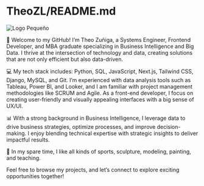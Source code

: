 # TheoZL/README.md
![Logo Pequeño](https://github.com/user-attachments/assets/006b77e0-ad0c-4022-a4bc-f53dd6bc3846)

👋 Welcome to my GitHub! I’m Theo Zuñiga, a Systems Engineer, Frontend Developer, and MBA graduate specializing in Business Intelligence and Big Data. I thrive at the intersection of technology and data, creating solutions that are not only efficient but also data-driven.

💻 My tech stack includes: Python, SQL, JavaScript, Next.js, Tailwind CSS, Django, MySQL, and Git. I’m experienced with data analysis tools such as Tableau, Power BI, and Looker, and I am familiar with project management methodologies like SCRUM and Agile. As a front-end developer, I focus on creating user-friendly and visually appealing interfaces with a big sense of UX/UI.

📊 With a strong background in Business Intelligence, I leverage data to drive business strategies, optimize processes, and improve decision-making. I enjoy blending technical expertise with strategic insights to deliver impactful results.

🌱 In my spare time, I like all kinds of sports, sculpture, modeling, painting, and teaching.

Feel free to browse my projects, and let’s connect to explore exciting opportunities together!

